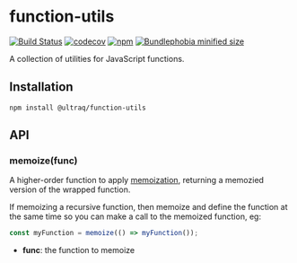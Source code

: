 
function-utils
==============

[![Build Status](https://github.com/ultraq/function-utils/actions/workflows/build.yml/badge.svg)](https://github.com/ultraq/function-utils/actions)
[![codecov](https://codecov.io/gh/ultraq/function-utils/graph/badge.svg?token=6055zFpxol)](https://codecov.io/gh/ultraq/function-utils)
[![npm](https://img.shields.io/npm/v/@ultraq/function-utils.svg?maxAge=3600)](https://www.npmjs.com/package/@ultraq/function-utils)
[![Bundlephobia minified size](https://img.shields.io/bundlephobia/min/@ultraq/function-utils)](https://bundlephobia.com/result?p=@ultraq/function-utils)

A collection of utilities for JavaScript functions.


Installation
------------

```
npm install @ultraq/function-utils
```


API
---

### memoize(func)

A higher-order function to apply [memoization](https://en.wikipedia.org/wiki/Memoization),
returning a memozied version of the wrapped function.

If memoizing a recursive function, then memoize and define the function at the
same time so you can make a call to the memoized function, eg:

```javascript
const myFunction = memoize(() => myFunction());
```

 - **func**: the function to memoize
